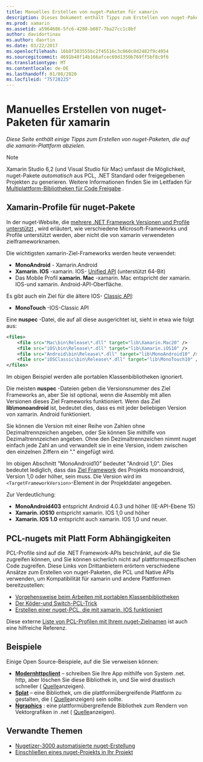 ```yaml
---
title: Manuelles Erstellen von nuget-Paketen für xamarin
description: Dieses Dokument enthält Tipps zum Erstellen von nuget-Paketen, die auf die xamarin-Plattform abzielen. Es beschreibt nuget-Paket xamarin-Profile, PCL-nuget mit Platt Form Abhängigkeiten und Links zu verschiedenen Open Source-Beispielen.
ms.prod: xamarin
ms.assetid: a5964686-5fc6-4280-b087-7ba27cc1c8bf
author: davidortinau
ms.author: daortin
ms.date: 03/22/2017
ms.openlocfilehash: 16b8f303555bc2f45516c3c060c0d2482f9c4954
ms.sourcegitcommit: 4691b48f14b166afcec69d1350b769ff5bf8c9f6
ms.translationtype: MT
ms.contentlocale: de-DE
ms.lasthandoff: 01/08/2020
ms.locfileid: "75728225"
---
```

# <a name="manually-creating-nuget-packages-for-xamarin"></a>Manuelles Erstellen von nuget-Paketen für xamarin

_Diese Seite enthält einige Tipps zum Erstellen von nuget-Paketen, die auf die xamarin-Plattform abzielen._

> [!NOTE]
> Xamarin Studio 6,2 (und Visual Studio für Mac) umfasst die Möglichkeit, nuget-Pakete _automatisch_ aus PCL, .NET Standard oder freigegebenen Projekten zu generieren. Weitere Informationen finden Sie im Leitfaden für [Multiplattform-Bibliotheken für Code Freigabe](~/cross-platform/app-fundamentals/nuget-multiplatform-libraries/index.md) .

## <a name="nuget-package-xamarin-profiles"></a>Xamarin-Profile für nuget-Pakete

In der nuget-Website, die [mehrere .NET Framework Versionen und Profile unterstützt](https://docs.nuget.org/create/enforced-package-conventions) , wird erläutert, wie verschiedene Microsoft-Frameworks und Profile unterstützt werden, aber nicht die von xamarin verwendeten zielframeworknamen.

Die wichtigsten xamarin-Ziel-Frameworks werden heute verwendet:

- **MonoAndroid** - Xamarin.Android
- **Xamarin. IOS** -xamarin. IOS- [Unified API](~/cross-platform/macios/unified/index.md) (unterstützt 64-Bit)
- Das Mobile Profil **xamarin. Mac** -xamarin. Mac entspricht der xamarin. IOS-und xamarin. Android-API-Oberfläche.

Es gibt auch ein Ziel für die ältere IOS- [Classic API](~/cross-platform/macios/unified/index.md):

- **MonoTouch** -IOS-Classic API

Eine **nuspec** -Datei, die auf all diese ausgerichtet ist, sieht in etwa wie folgt aus:

```xml
<files>
    <file src="Mac\bin\Release\*.dll" target="lib\Xamarin.Mac20" />
    <file src="iOS\bin\Release\*.dll" target="lib\Xamarin.iOS10" />
    <file src="Android\bin\Release\*.dll" target="lib\MonoAndroid10" />
    <file src="iOSClassic\bin\Release\*.dll" target="lib\MonoTouch10" />
</files>
```

Im obigen Beispiel werden alle portablen Klassenbibliotheken ignoriert.

Die meisten **nuspec** -Dateien geben die Versionsnummer des Ziel Frameworks an, aber Sie ist optional, wenn die Assembly mit allen Versionen dieses Ziel Frameworks funktioniert. Wenn das Ziel **lib\monoandroid** ist, bedeutet dies, dass es mit jeder beliebigen Version von xamarin. Android funktioniert.

Sie können die Version mit einer Reihe von Zahlen ohne Dezimaltrennzeichen angeben, oder Sie können Sie mithilfe von Dezimaltrennzeichen angeben. Ohne den Dezimaltrennzeichen nimmt nuget einfach jede Zahl an und verwandelt sie in eine Version, indem zwischen den einzelnen Ziffern ein "." eingefügt wird.

Im obigen Abschnitt "MonoAndroid10" bedeutet "Android 1,0". Dies bedeutet lediglich, dass das [Ziel Framework](~/android/app-fundamentals/android-api-levels.md) des Projekts monoandroid, Version 1,0 oder höher, sein muss. Die Version wird im `<TargetFrameworkVersion>`-Element in der Projektdatei angegeben.

Zur Verdeutlichung:

- **MonoAndroid403** entspricht Android 4.0.3 und höher (IE-API-Ebene 15)
- **Xamarin. iOS10** entspricht xamarin. IOS 1,0 und höher
- **Xamarin. IOS 1.0** entspricht auch xamarin. IOS 1,0 und neuer.

## <a name="pcl-nugets-with-platform-dependencies"></a>PCL-nugets mit Platt Form Abhängigkeiten

PCL-Profile sind auf die .NET Framework-APIs beschränkt, auf die Sie zugreifen können, und Sie können sicherlich nicht auf plattformspezifischen Code zugreifen. Diese Links von Drittanbietern erörtern verschiedene Ansätze zum Erstellen von nuget-Paketen, die PCL und Native APIs verwenden, um Kompatibilität für xamarin und andere Plattformen bereitzustellen:

- [Vorgehensweise beim Arbeiten mit portablen Klassenbibliotheken](https://blogs.msdn.com/b/dsplaisted/archive/2012/08/27/how-to-make-portable-class-libraries-work-for-you.aspx)
- [Der Köder-und Switch-PCL-Trick](https://log.paulbetts.org/the-bait-and-switch-pcl-trick/)
- [Erstellen einer nuget-PCL, die mit xamarin. IOS funktioniert](https://www.jimbobbennett.io/creating-a-nuget-pcl-that-works-with-xamarin-ios/)

Diese externe [Liste von PCL-Profilen mit Ihrem nuget-Zielnamen](https://portablelibraryprofiles.stephencleary.com) ist auch eine hilfreiche Referenz.

## <a name="examples"></a>Beispiele

Einige Open Source-Beispiele, auf die Sie verweisen können:

- [**Modernhttpclient**](https://www.nuget.org/packages/modernhttpclient/) – schreiben Sie Ihre App mithilfe von System .net. http, aber löschen Sie diese Bibliothek in, und Sie wird drastisch schneller ( [Quelle](https://github.com/paulcbetts/ModernHttpClient)anzeigen).
- [**Splat**](https://www.nuget.org/packages/Splat/) – eine Bibliothek, um die plattformübergreifende Plattform zu gestalten, die ( [Quelle](https://github.com/paulcbetts/Splat)anzeigen) sein sollte.
- [**Ngraphics**](https://www.nuget.org/packages/NGraphics/) : eine plattformübergreifende Bibliothek zum Rendern von Vektorgrafiken in .net ( [Quelle](https://github.com/praeclarum/NGraphics/blob/master/NGraphics.nuspec)anzeigen).

## <a name="related-links"></a>Verwandte Themen

- [Nugetizer-3000 automatisierte nuget-Erstellung](~/cross-platform/app-fundamentals/nuget-multiplatform-libraries/index.md)       
- [Einschließen eines nuget-Projekts in Ihr Projekt](https://docs.microsoft.com/visualstudio/mac/nuget-walkthrough)
